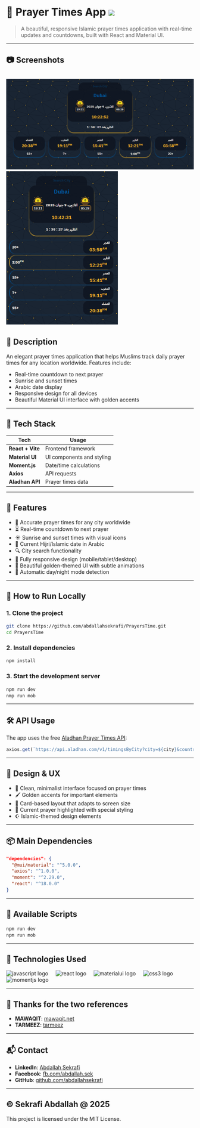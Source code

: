 # 🕌 Prayer Times App <img src="https://raw.githubusercontent.com/MartinHeinz/MartinHeinz/master/wave.gif" width="30px">

> A beautiful, responsive Islamic prayer times application with real-time updates and countdowns, built with React and Material UI.

---

## 📷 Screenshots

<img src="screenshots/web.png" width="600"> <img src="screenshots/mobile.png" width="300">
---

## 🧩 Description

An elegant prayer times application that helps Muslims track daily prayer times for any location worldwide. Features include:

- Real-time countdown to next prayer
- Sunrise and sunset times
- Arabic date display
- Responsive design for all devices
- Beautiful Material UI interface with golden accents

---

## 🔧 Tech Stack

| Tech              | Usage                          |
|-------------------|--------------------------------|
| **React + Vite**         | Frontend framework             |
| **Material UI**   | UI components and styling      |
| **Moment.js**     | Date/time calculations         |
| **Axios**         | API requests                   |
| **Aladhan API**   | Prayer times data              |

---

## 🌟 Features

- 🕌 Accurate prayer times for any city worldwide
- ⏳ Real-time countdown to next prayer
- ☀️ Sunrise and sunset times with visual icons
- 📅 Current Hijri/Islamic date in Arabic
- 🔍 City search functionality
- 📱 Fully responsive design (mobile/tablet/desktop)
- 🎨 Beautiful golden-themed UI with subtle animations
- 🌙 Automatic day/night mode detection

---

## 🚀 How to Run Locally

### 1. Clone the project

```bash
git clone https://github.com/abdallahsekrafi/PrayersTime.git
cd PrayersTime
```

### 2. Install dependencies

```bash
npm install
```

### 3. Start the development server

```bash
npm run dev
nmp run mob
```

---

## 🛠 API Usage

The app uses the free [Aladhan Prayer Times API](https://aladhan.com/prayer-times-api):

```javascript
axios.get(`https://api.aladhan.com/v1/timingsByCity?city=${city}&country=`)
```

---

## 🎨 Design & UX

- 🧭 Clean, minimalist interface focused on prayer times
- 🖌️ Golden accents for important elements
- 📱 Card-based layout that adapts to screen size
- 🎯 Current prayer highlighted with special styling
- ☪️ Islamic-themed design elements

---

## 📦 Main Dependencies

```json
"dependencies": {
  "@mui/material": "^5.0.0",
  "axios": "^1.0.0",
  "moment": "^2.29.0",
  "react": "^18.0.0"
}
```

---

## 🧰 Available Scripts

```bash
npm run dev
npm run mob 
```

---

## 💼 Technologies Used

<div align="left">
  <img src="https://cdn.simpleicons.org/javascript/F7DF1E" height="40" alt="javascript logo" />
  <img width="12" />
  <img src="https://skillicons.dev/icons?i=react" height="40" alt="react logo" />
  <img width="12" />
  <img src="https://skillicons.dev/icons?i=materialui" height="40" alt="materialui logo" />
  <img width="12" />
  <img src="https://skillicons.dev/icons?i=css" height="40" alt="css3 logo" />
  <img width="12" />
  <img src="https://www.drupal.org/files/project-images/moment.png" height="40" alt="momentjs logo" />
</div>

---

## 🙏 Thanks for the two references

- **MAWAQIT**: [mawaqit.net](https://mawaqit.net/)
- **TARMEEZ**: [tarmeez](https://www.youtube.com/@tarmeez)
---

## 📬 Contact

- **LinkedIn**: [Abdallah Sekrafi](https://www.linkedin.com/in/abdallah-sekrafi-47232889/)
- **Facebook**: [fb.com/abdallah.sek](https://www.facebook.com/abdallah.sek/)
- **GitHub**: [github.com/abdallahsekrafi](https://github.com/abdallahsekrafi)

---
## © Sekrafi Abdallah @ 2025

This project is licensed under the MIT License.
